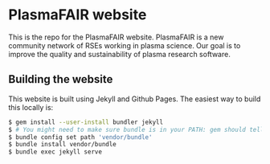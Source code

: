PlasmaFAIR website
==================

This is the repo for the PlasmaFAIR website. PlasmaFAIR is a new
community network of RSEs working in plasma science. Our goal is to
improve the quality and sustainability of plasma research software.

## Building the website

This website is built using Jekyll and Github Pages. The easiest way
to build this locally is:

```bash
$ gem install --user-install bundler jekyll
$ # You might need to make sure bundle is in your PATH: gem should tell you where it's put it
$ bundle config set path 'vendor/bundle'
$ bundle install vendor/bundle
$ bundle exec jekyll serve
```
